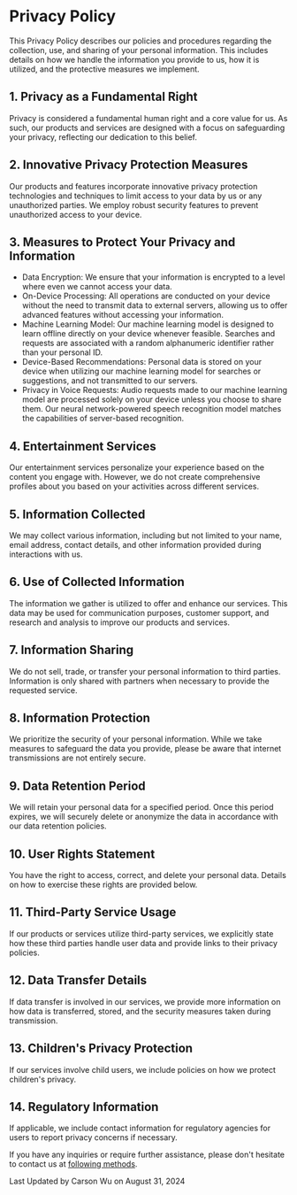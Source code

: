 # Privacy Policy

This Privacy Policy describes our policies and procedures regarding the collection, use, and sharing of your personal information. This includes details on how we handle the information you provide to us, how it is utilized, and the protective measures we implement.

## 1. Privacy as a Fundamental Right

Privacy is considered a fundamental human right and a core value for us. As such, our products and services are designed with a focus on safeguarding your privacy, reflecting our dedication to this belief.

## 2. Innovative Privacy Protection Measures

Our products and features incorporate innovative privacy protection technologies and techniques to limit access to your data by us or any unauthorized parties. We employ robust security features to prevent unauthorized access to your device.

## 3. Measures to Protect Your Privacy and Information

- Data Encryption: We ensure that your information is encrypted to a level where even we cannot access your data.
- On-Device Processing: All operations are conducted on your device without the need to transmit data to external servers, allowing us to offer advanced features without accessing your information.
- Machine Learning Model: Our machine learning model is designed to learn offline directly on your device whenever feasible. Searches and requests are associated with a random alphanumeric identifier rather than your personal ID.
- Device-Based Recommendations: Personal data is stored on your device when utilizing our machine learning model for searches or suggestions, and not transmitted to our servers.
- Privacy in Voice Requests: Audio requests made to our machine learning model are processed solely on your device unless you choose to share them. Our neural network-powered speech recognition model matches the capabilities of server-based recognition.

## 4. Entertainment Services

Our entertainment services personalize your experience based on the content you engage with. However, we do not create comprehensive profiles about you based on your activities across different services.

## 5. Information Collected

We may collect various information, including but not limited to your name, email address, contact details, and other information provided during interactions with us.

## 6. Use of Collected Information

The information we gather is utilized to offer and enhance our services. This data may be used for communication purposes, customer support, and research and analysis to improve our products and services.

## 7. Information Sharing

We do not sell, trade, or transfer your personal information to third parties. Information is only shared with partners when necessary to provide the requested service.

## 8. Information Protection

We prioritize the security of your personal information. While we take measures to safeguard the data you provide, please be aware that internet transmissions are not entirely secure.

## 9. Data Retention Period

We will retain your personal data for a specified period. Once this period expires, we will securely delete or anonymize the data in accordance with our data retention policies.

## 10. User Rights Statement

You have the right to access, correct, and delete your personal data. Details on how to exercise these rights are provided below.

## 11. Third-Party Service Usage

If our products or services utilize third-party services, we explicitly state how these third parties handle user data and provide links to their privacy policies.

## 12. Data Transfer Details

If data transfer is involved in our services, we provide more information on how data is transferred, stored, and the security measures taken during transmission.

## 13. Children's Privacy Protection

If our services involve child users, we include policies on how we protect children's privacy.

## 14. Regulatory Information

If applicable, we include contact information for regulatory agencies for users to report privacy concerns if necessary.

If you have any inquiries or require further assistance, please don't hesitate to contact us at [following methods](https://dev1virtuoso.github.io/dev1virtuoso.github.io/contact.html).

Last Updated by Carson Wu on August 31, 2024
